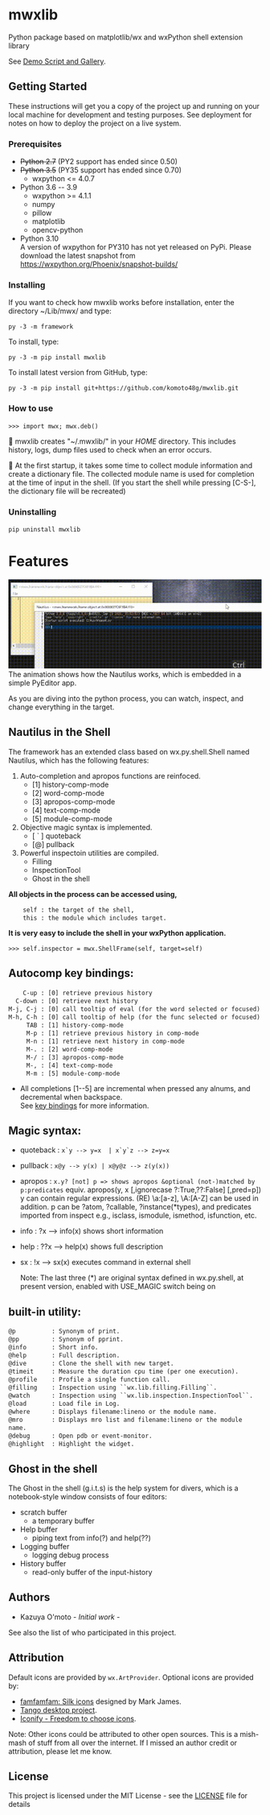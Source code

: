# mwxlib

Python package based on matplotlib/wx and wxPython shell extension library

See [Demo Script and Gallery](./demo/readme.md).


## Getting Started

These instructions will get you a copy of the project up and running on your local machine for development and testing purposes. See deployment for notes on how to deploy the project on a live system.

### Prerequisites

- ~~Python 2.7~~ (PY2 support has ended since 0.50)
- ~~Python 3.5~~ (PY35 support has ended since 0.70)
    - wxpython <= 4.0.7
- Python 3.6 -- 3.9
    - wxpython >= 4.1.1
    - numpy
    - pillow
    - matplotlib
    - opencv-python
- Python 3.10  
    A version of wxpython for PY310 has not yet released on PyPi.
    Please download the latest  snapshot from https://wxpython.org/Phoenix/snapshot-builds/

### Installing

If you want to check how mwxlib works before installation,
enter the directory ~/Lib/mwx/ and type:
```
py -3 -m framework
```
To install, type:
```
py -3 -m pip install mwxlib
```
To install latest version from GitHub, type:
```
py -3 -m pip install git+https://github.com/komoto48g/mwxlib.git
```

### How to use

```
>>> import mwx; mwx.deb()
```

:memo: mwxlib creates "~/.mwxlib/" in your *HOME* directory.
This includes history, logs, dump files used to check when an error occurs.

:memo: At the first startup, it takes some time to collect module information and create a dictionary file.
The collected module name is used for completion at the time of input in the shell.
(If you start the shell while pressing [C-S-], the dictionary file will be recreated)

### Uninstalling
```
pip uninstall mwxlib
```


# Features

![intro](./demo/images/demo-shell.gif)
The animation shows how the Nautilus works, which is embedded in a simple PyEditor app.

As you are diving into the python process,
you can watch, inspect, and change everything in the target.


## Nautilus in the Shell

The framework has an extended class based on wx.py.shell.Shell named Nautilus,
which has the following features:

1. Auto-completion and apropos functions are reinfoced.
    - [1] history-comp-mode
    - [2] word-comp-mode
    - [3] apropos-comp-mode
    - [4] text-comp-mode
    - [5] module-comp-mode
2. Objective magic syntax is implemented.
    - [ ` ] quoteback
    - [@] pullback
3. Powerful inspectoin utilities are compiled.
    - Filling
    - InspectionTool
    - Ghost in the shell

**All objects in the process can be accessed using,**
```
    self : the target of the shell,
    this : the module which includes target.
```

**It is very easy to include the shell in your wxPython application.**
```
>>> self.inspector = mwx.ShellFrame(self, target=self)
```


## Autocomp key bindings:

        C-up : [0] retrieve previous history
      C-down : [0] retrieve next history
    M-j, C-j : [0] call tooltip of eval (for the word selected or focused)
    M-h, C-h : [0] call tooltip of help (for the func selected or focused)
         TAB : [1] history-comp-mode
         M-p : [1] retrieve previous history in comp-mode
         M-n : [1] retrieve next history in comp-mode
         M-. : [2] word-comp-mode
         M-/ : [3] apropos-comp-mode
         M-, : [4] text-comp-mode
         M-m : [5] module-comp-mode
  * All completions [1--5] are incremental when pressed any alnums, and decremental when backspace.  
See [key bindings](key-bindings.md) for more information.


## Magic syntax:

  - quoteback : ```x`y --> y=x  | x`y`z --> z=y=x```

  - pullback : ```x@y --> y(x) | x@y@z --> z(y(x))```

  - apropos : ```x.y? [not] p => shows apropos &optional (not-)matched by p:predicates```
                equiv. apropos(y, x [,ignorecase ?:True,??:False] [,pred=p])
                y can contain regular expressions.
                    (RE) \\a:[a-z], \\A:[A-Z] can be used in addition.
                p can be ?atom, ?callable, ?instance(*types), and
                    predicates imported from inspect
                    e.g., isclass, ismodule, ismethod, isfunction, etc.
  
  * info :  ?x --> info(x) shows short information
  * help : ??x --> help(x) shows full description
  * sx   :  !x --> sx(x) executes command in external shell
    
    Note: The last three (*) are original syntax defined in wx.py.shell,
    at present version, enabled with USE_MAGIC switch being on


## built-in utility:

    @p          : Synonym of print.
    @pp         : Synonym of pprint.
    @info       : Short info.
    @help       : Full description.
    @dive       : Clone the shell with new target.
    @timeit     : Measure the duration cpu time (per one execution).
    @profile    : Profile a single function call.
    @filling    : Inspection using ``wx.lib.filling.Filling``.
    @watch      : Inspection using ``wx.lib.inspection.InspectionTool``.
    @load       : Load file in Log.
    @where      : Displays filename:lineno or the module name.
    @mro        : Displays mro list and filename:lineno or the module name.
    @debug      : Open pdb or event-monitor.
    @highlight  : Highlight the widget.


## Ghost in the shell

The Ghost in the shell (g.i.t.s) is the help system for divers,
which is a notebook-style window consists of four editors:
- scratch buffer
    + a temporary buffer
- Help buffer
    + piping text from info(?) and help(??)
- Logging buffer
    + logging debug process
- History buffer
    + read-only buffer of the input-history


## Authors

* Kazuya O'moto - *Initial work* -

See also the list of who participated in this project.


## Attribution

Default icons are provided by `wx.ArtProvider`.
Optional icons are provided by:

- [famfamfam: Silk icons](http://www.famfamfam.com/lab/icons/silk/) designed by Mark James.
- [Tango desktop project](http://tango.freedesktop.org/Tango_Desktop_Project).
- [Iconify - Freedom to choose icons](https://iconify.design/).

Note:
    Other icons could be attributed to other open sources.
    This is a mish-mash of stuff from all over the internet.
    If I missed an author credit or attribution, please let me know.


## License

This project is licensed under the MIT License - see the [LICENSE](./LICENSE) file for details
